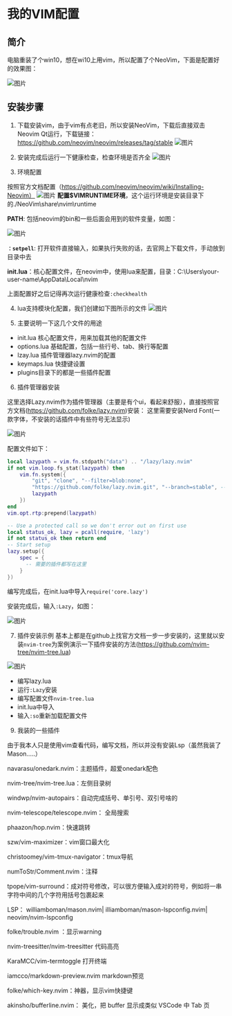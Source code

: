 # 我的VIM配置
## 简介
电脑重装了个win10，想在wi10上用vim，所以配置了个NeoVim，下面是配置好的效果图：

![图片](https://user-images.githubusercontent.com/47561884/233071377-388c587e-91a8-4b6e-848f-62d91aead83f.png)

## 安装步骤
1. 下载安装vim，由于vim有点老旧，所以安装NeoVim，下载后直接双击Neovim Qt运行，下载链接：https://github.com/neovim/neovim/releases/tag/stable
![图片](https://user-images.githubusercontent.com/47561884/233074519-378da667-ffa9-4a53-8672-cde4ee2c6ccf.png)

2. 安装完成后运行一下健康检查，检查环境是否齐全
![图片](https://user-images.githubusercontent.com/47561884/233074581-1d604f46-bcd6-4216-a68e-5bf96913911f.png)


3. 环境配置

按照官方文档配置（https://github.com/neovim/neovim/wiki/Installing-Neovim）
![图片](https://user-images.githubusercontent.com/47561884/233076430-7f33be83-c2a5-4af9-8cb1-21313b91a4a7.png)
**配置$VIMRUNTIME环境**，这个运行环境是安装目录下的./NeoVim\share\nvim\runtime

**PATH**: 包括neovim的bin和一些后面会用到的软件变量，如图：

![图片](https://user-images.githubusercontent.com/47561884/233077478-9514611d-a5db-4cf5-9a6a-ced8546d53b2.png)

**`：setpell`**: 打开软件直接输入，如果执行失败的话，去官网上下载文件，手动放到目录中去

**init.lua**：核心配置文件，在neovim中，使用lua来配置，目录：C:\Users\your-user-name\AppData\Local\nvim

上面配置好之后记得再次运行健康检查`:checkhealth`

4. lua支持模块化配置，我们创建如下图所示的文件
 ![图片](https://user-images.githubusercontent.com/47561884/233079153-cc315088-6252-4490-a490-4576e2198b82.png)

5. 主要说明一下这几个文件的用途
+ init.lua 核心配置文件，用来加载其他的配置文件
+ options.lua 基础配置，包括一些行号、tab、换行等配置
+ lzay.lua  插件管理器lazy.nvim的配置
+ keymaps.lua 快捷键设置
+ plugins目录下的都是一些插件配置

6. 插件管理器安装

这里选择Lazy.nvim作为插件管理器（主要是有个ui，看起来舒服），直接按照官方文档(https://github.com/folke/lazy.nvim)安装：
这里需要安装Nerd Font(一款字体，不安装的话插件中有些符号无法显示)

![图片](https://user-images.githubusercontent.com/47561884/233081543-9222a94c-9013-4d38-a11f-48a59241dfd4.png)

配置文件如下：
````lua
local lazypath = vim.fn.stdpath("data") .. "/lazy/lazy.nvim"
if not vim.loop.fs_stat(lazypath) then
    vim.fn.system({
        "git", "clone", "--filter=blob:none",
        "https://github.com/folke/lazy.nvim.git", "--branch=stable", -- latest stable release
        lazypath
    })
end
vim.opt.rtp:prepend(lazypath)

-- Use a protected call so we don't error out on first use
local status_ok, lazy = pcall(require, 'lazy')
if not status_ok then return end
-- Start setup
lazy.setup({
    spec = {
      -- 需要的插件都写在这里
    }
})

````

编写完成后，在init.lua中导入`require('core.lazy')`


安装完成后，输入`:Lazy`，如图：

![图片](https://user-images.githubusercontent.com/47561884/233081016-7cfcc689-2d7a-4e02-9246-88a6291dbced.png)

7. 插件安装示例
  基本上都是在github上找官方文档一步一步安装的，这里就以安装`nvim-tree`为案例演示一下插件安装的方法(https://github.com/nvim-tree/nvim-tree.lua)
  
  ![图片](https://user-images.githubusercontent.com/47561884/233086847-a6e11e33-4f91-4460-b635-2cf75d2659b1.png)

  - 编写lazy.lua
  - 运行`:Lazy`安装
  - 编写配置文件`nvim-tree.lua`
  - init.lua中导入
  - 输入`:so`重新加载配置文件
  
  
  
9. 我装的一些插件

由于我本人只是使用vim查看代码，编写文档，所以并没有安装Lsp（虽然我装了Mason.....）

navarasu/onedark.nvim：主题插件，超爱onedark配色

nvim-tree/nvim-tree.lua：左侧目录树

windwp/nvim-autopairs：自动完成括号、单引号、双引号啥的

nvim-telescope/telescope.nvim： 全局搜索

phaazon/hop.nvim：快速跳转

szw/vim-maximizer：vim窗口最大化

christoomey/vim-tmux-navigator：tmux导航

numToStr/Comment.nvim：注释

tpope/vim-surround：成对符号修改，可以很方便输入成对的符号，例如将一串字符中间的几个字符用括号包裹起来

LSP：
williamboman/mason.nvim| 
illiamboman/mason-lspconfig.nvim| 
neovim/nvim-lspconfig


folke/trouble.nvim ：显示warning

nvim-treesitter/nvim-treesitter 代码高亮

KaraMCC/vim-termtoggle 打开终端

iamcco/markdown-preview.nvim  markdown预览

folke/which-key.nvim：神器，显示vim快捷键

akinsho/bufferline.nvim： 美化，把 buffer 显示成类似 VSCode 中 Tab 页

